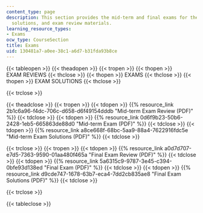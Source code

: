 ```yaml
---
content_type: page
description: This section provides the mid-term and final exams for the course, exam
  solutions, and exam review materials.
learning_resource_types:
- Exams
ocw_type: CourseSection
title: Exams
uid: 130481a7-a0ee-38c1-a6d7-b31fda93b8ce
---
```


{{< tableopen >}}
{{< theadopen >}}
{{< tropen >}}
{{< thopen >}}
EXAM REVIEWS
{{< thclose >}}
{{< thopen >}}
EXAMS
{{< thclose >}}
{{< thopen >}}
EXAM SOLUTIONS
{{< thclose >}}

{{< trclose >}}

{{< theadclose >}}
{{< tropen >}}
{{< tdopen >}}
{{% resource_link 2b1c6a96-f4dc-706c-d658-d6f49154dddb "Mid-term Exam Review (PDF)" %}}
{{< tdclose >}}
{{< tdopen >}}
{{% resource_link 0d6f9b23-50b6-2428-1eb5-665863de88d0 "Mid-term Exam (PDF)" %}}
{{< tdclose >}}
{{< tdopen >}}
{{% resource_link a8ce668f-68bc-5aa9-88a4-7622916fdc5e "Mid-term Exam Solutions (PDF)" %}}
{{< tdclose >}}

{{< trclose >}}
{{< tropen >}}
{{< tdopen >}}
{{% resource_link a0d7d707-e7d5-7363-9590-01aa480f465a "Final Exam Review (PDF)" %}}
{{< tdclose >}}
{{< tdopen >}}
{{% resource_link 5a6315c9-9787-3e45-c394-0bfe93d138ed "Final Exam (PDF)" %}}
{{< tdclose >}}
{{< tdopen >}}
{{% resource_link d9cde747-1678-63b7-eca4-7dd2cb835ae8 "Final Exam Solutions (PDF)" %}}
{{< tdclose >}}

{{< trclose >}}

{{< tableclose >}}